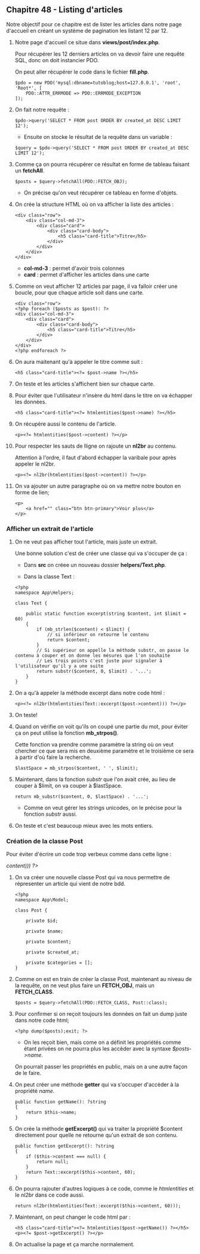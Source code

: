 ## Chapitre 48 - Listing d'articles

Notre objectif pour ce chapitre est de lister les articles dans notre page d'accueil en créant un système de pagination les listant 12 par 12.

1. Notre page d'accueil ce situe dans **views/post/index.php**.

    Pour récupérer les 12 derniers articles on va devoir faire une requête SQL, donc on doit instancier PDO.

    On peut aller récupérer le code dans le fichier **fill.php**.

    ```
    $pdo = new PDO('mysql:dbname=tutoblog;host=127.0.0.1', 'root', 'Root*', [
        PDO::ATTR_ERRMODE => PDO::ERRMODE_EXCEPTION
    ]);
    ```

2. On fait notre requête :

    ```
    $pdo->query('SELECT * FROM post ORDER BY created_at DESC LIMIT 12');
    ```

    - Ensuite on stocke le résultat de la requête dans  un variable :

    ```
    $query = $pdo->query('SELECT * FROM post ORDER BY created_at DESC LIMIT 12');
    ```

3. Comme ça on pourra récupérer ce résultat en forme de tableau faisant un **fetchAll**.

    ```
    $posts = $query->fetchAll(PDO::FETCH_OBJ);
    ```

    - On précise qu'on veut récupérer ce tableau en forme d'objets.

4. On crée la structure HTML où on va afficher la liste des articles :

    ```
    <div class="row">
        <div class="col-md-3">
            <div class="card">
                <div class="card-body">
                    <h5 class="card-title">Titre</h5>
                </div>
            </div>
        </div>
    </div>
    ```

    - **col-md-3** : permet d'avoir trois colonnes
    - **card** : permet d'afficher les articles dans une carte

5. Comme on veut afficher 12 articles par page, il va falloir créer une boucle, pour que chaque article soit dans une carte.

    ```
    <div class="row">
    <?php foreach ($posts as $post): ?>
    <div class="col-md-3">
        <div class="card">
            <div class="card-body">
                <h5 class="card-title">Titre</h5>
            </div>
        </div>
    </div>
    <?php endforeach ?>
    ```

6. On aura maitenant qu'à appeler le titre comme suit :

    ```
    <h5 class="card-title"><?= $post->name ?></h5>
    ```

7. On teste et les articles s'affichent bien sur chaque carte.

8. Pour éviter que l'utilisateur n'insère du html dans le titre on va échapper les données.

    ```
    <h5 class="card-title"><?= htmlentities($post->name) ?></h5>
    ```

9. On récupère aussi le contenu de l'article.

    ```
    <p><?= htmlentities($post->content) ?></p>
    ```

10. Pour respecter les sauts de lligne on rajoute un **nl2br** au contenu.

    Attention à l'ordre, il faut d'abord échapper la varibale pour après appeler le nl2br.

    ```
    <p><?= nl2br(htmlentities($post->content)) ?></p>
    ```

11. On va ajouter un autre paragraphe où on va mettre notre bouton en forme de lien;

    ```
    <p>
        <a href="" class="btn btn-primary">Voir plus</a>
    </p>
    ```

### Afficher un extrait de l'article

1. On ne veut pas afficher tout l'article, mais juste un extrait.

    Une bonne solution c'est de créer une classe qui va s'occuper de ça :

    - Dans **src** on créee un nouveau dossier **helpers/Text.php**.

    - Dans la classe Text :

    ```
    <?php
    namespace App\Helpers;

    class Text {

        public static function excerpt(string $content, int $limit = 60)
        {
            if (mb_strlen($content) < $limit) {
                // si inférieur on retourne le contenu
                return $content;
            }
            // Si supérieur on appelle la méthode substr, on passe le contenu à couper et on donne les mésures que l'on souhaite
            // Les trois points c'est juste pour signaler à l'utilisateur qu'il y a une suite
            return substr($content, 0, $limit) . '...';
        }
    }
    ```

2. On a qu'à appeler la méthode excerpt dans notre code html :

    ```
    <p><?= nl2br(htmlentities(Text::excerpt($post->content))) ?></p>
    ```

3. On teste!

4. Quand on vérifie on voit qu'ils on coupé une partie du mot, pour éviter ça on peut utilise la fonction **mb_strpos()**.

    Cette fonction va prendre comme paramètre la string où on veut chercher ce que sera mis en deuxième paramètre et le troisième ce sera à partir d'où faire la recherche.

    ```
    $lastSpace = mb_strpos($content, ' ', $limit);
    ```

5. Maintenant, dans la fonction *substr* que l'on avait crée, au lieu de couper à $limit, on va couper à $lastSpace.

    ```
    return mb_substr($content, 0, $lastSpace) . '...';
    ```

    - Comme on veut gérer les strings unicodes, on le précise pour la fonction *substr* aussi.

6. On teste et c'est beaucoup mieux avec les mots entiers.

### Création de la classe Post

Pour éviter d'écrire un code trop verbeux comme dans cette ligne : *<p><?= nl2br(htmlentities(Text::excerpt($post->content))) ?></p>* 
    
1. On va créer une nouvelle classe Post qui va nous permettre de répresenter un article qui vient de notre bdd.

    ```
    <?php
    namespace App\Model;

    class Post {

        private $id;

        private $name;

        private $content;

        private $created_at;

        private $categories = [];
    }
    ```

2. Comme on est en train de créer la classe Post, maintenant au niveau de la requête, on ne veut plus faire un **FETCH_OBJ**, mais un **FETCH_CLASS**.

    ```
    $posts = $query->fetchAll(PDO::FETCH_CLASS, Post::class);
    ```
3. Pour confirmer si on reçoit toujours les données on fait un dump juste dans notre code html;

    ```
    <?php dump($posts);exit; ?>
    ```

    - On les reçoit bien, mais come on a définit les propriétés comme étant privées on ne pourra plus les accèder avec la syntaxe *$posts->name*.

    On pourrait passer les propriétés en public, mais on a une autre façon de le faire.

4. On peut créer une méthode **getter** qui va s'occuper d'accèder à la propriété *name*.

    ```
    public function getName(): ?string
    {
        return $this->name;
    }
    ```

5. On crée la méthode **getExcerpt()** qui va traiter la propriété $content directement pour quelle ne retourne qu'un extrait de son contenu.

    ```
    public function getExcerpt(): ?string
    {
        if ($this->content === null) {
            return null;
        }
        return Text::excerpt($this->content, 60);
    }
    ```

6. On pourra rajouter d'autres logiques à ce code, comme le *htmlentities* et le *nl2br* dans ce code aussi.

    ```
    return nl2br(htmlentities(Text::excerpt($this->content, 60)));
    ```

7. Maintenant, on peut changer le code html par :

    ```
    <h5 class="card-title"><?= htmlentities($post->getName()) ?></h5>
    <p><?= $post->getExcerpt() ?></p>
    ```

8. On actualise la page et ça marche normalement.











   
